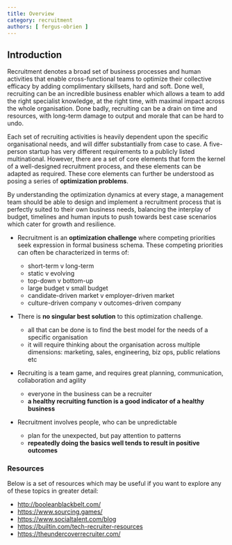 ```yaml
---
title: Overview
category: recruitment
authors: [ fergus-obrien ]
---
```


## Introduction

Recruitment denotes a broad set of business processes and human activities that enable cross-functional teams to optimize their collective efficacy by adding complimentary skillsets, hard and soft. Done well, recruiting can be an incredible business enabler which allows a team to add the right specialist knowledge, at the right time, with maximal impact across the whole organisation. Done badly, recruiting can be a drain on time and resources, with long-term damage to output and morale that can be hard to undo.

Each set of recruiting activities is heavily dependent upon the specific organisational needs, and will differ substantially from case to case. A five-person startup has very different requirements to a publicly listed multinational. However, there are a set of core elements that form the kernel of a well-designed recruitment process, and these elements can be adapted as required. These core elements can further be understood as posing a series of **optimization problems**. 

By understanding the optimization dynamics at every stage, a management team should be able to design and implement a recruitment process that is perfectly suited to their own business needs, balancing the interplay of budget, timelines and human inputs to push towards best case scenarios which cater for growth and resilience.


<!-- What's the importance of recruitment for companies? How does it affect company success? Why are recruiters? Why processes are important in recruitment? Optimization sentence. .... for top management audience.... How is recruitment related to company ROI, people assets -->


<!-- ## Process


<!-- TODO: VC: authors link, checking regarding spam bots and email addresses -->

* Recruitment is an **optimization challenge** where competing priorities seek expression in formal business schema. These competing priorities can often be characterized in terms of:
   - short-term v long-term
   - static v evolving
   - top-down v bottom-up
   - large budget v small budget
   - candidate-driven market v employer-driven market
   - culture-driven company v outcomes-driven company
   
* There is **no singular best solution** to this optimization challenge.
   - all that can be done is to find the best model for the needs of a specific organisation
   - it will require thinking about the organisation across multiple dimensions: marketing, sales, engineering, biz ops, public relations etc
   
* Recruiting is a team game, and requires great planning, communication, collaboration and agility
   - everyone in the business can be a recruiter
   - **a healthy recruiting function is a good indicator of a healthy business**
   
* Recruitment involves people, who can be unpredictable
   - plan for the unexpected, but pay attention to patterns
   - **repeatedly doing the basics well tends to result in positive outcomes**


### Resources

Below is a set of resources which may be useful if you want to explore any of these topics in greater detail:
* http://booleanblackbelt.com/
* https://www.sourcing.games/
* https://www.socialtalent.com/blog
* https://builtin.com/tech-recruiter-resources
* https://theundercoverrecruiter.com/
